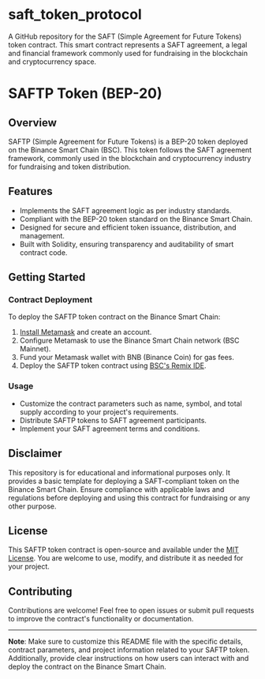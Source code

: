 # saft_token_protocol
A GitHub repository for the SAFT (Simple Agreement for Future Tokens) token contract. This smart contract represents a SAFT agreement, a legal and financial framework commonly used for fundraising in the blockchain and cryptocurrency space.
# SAFTP Token (BEP-20)

## Overview

SAFTP (Simple Agreement for Future Tokens) is a BEP-20 token deployed on the Binance Smart Chain (BSC). This token follows the SAFT agreement framework, commonly used in the blockchain and cryptocurrency industry for fundraising and token distribution.

## Features

- Implements the SAFT agreement logic as per industry standards.
- Compliant with the BEP-20 token standard on the Binance Smart Chain.
- Designed for secure and efficient token issuance, distribution, and management.
- Built with Solidity, ensuring transparency and auditability of smart contract code.

## Getting Started

### Contract Deployment

To deploy the SAFTP token contract on the Binance Smart Chain:

1. [Install Metamask](https://metamask.io/) and create an account.
2. Configure Metamask to use the Binance Smart Chain network (BSC Mainnet).
3. Fund your Metamask wallet with BNB (Binance Coin) for gas fees.
4. Deploy the SAFTP token contract using [BSC's Remix IDE](https://remix.ethereum.org/).

### Usage

- Customize the contract parameters such as name, symbol, and total supply according to your project's requirements.
- Distribute SAFTP tokens to SAFT agreement participants.
- Implement your SAFT agreement terms and conditions.

## Disclaimer

This repository is for educational and informational purposes only. It provides a basic template for deploying a SAFT-compliant token on the Binance Smart Chain. Ensure compliance with applicable laws and regulations before deploying and using this contract for fundraising or any other purpose.

## License

This SAFTP token contract is open-source and available under the [MIT License](LICENSE). You are welcome to use, modify, and distribute it as needed for your project.

## Contributing

Contributions are welcome! Feel free to open issues or submit pull requests to improve the contract's functionality or documentation.

---

**Note**: Make sure to customize this README file with the specific details, contract parameters, and project information related to your SAFTP token. Additionally, provide clear instructions on how users can interact with and deploy the contract on the Binance Smart Chain.
